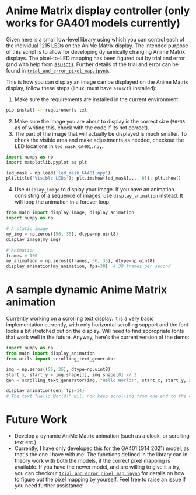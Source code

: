 # Anime Matrix display controller (only works for GA401 models currently)

Given here is a small low-level library using which you can control each of the individual 1215 LEDs on the AniMe Matrix display. The intended purpose of this script is to allow for developing dynamically changing Anime Matrix displays. The pixel-to-LED mapping has been figured out by trial and error (and with help from [asusctl](https://gitlab.com/asus-linux/asusctl/-/blob/main/rog-anime/src/image.rs)). Further details of the trial and error can be found in [`trial_and_error_pixel_map.ipynb`](trial_and_error_pixel_map.ipynb).

This is how you can display an image can be displayed on the Anime Matrix display, follow these steps (linux, must have `asusctl` installed):

1. Make sure the requirements are installed in the current environment.
```bash
pip install -r requirements.txt
```
2. Make sure the image you are about to display is the correct size (`56*35` as of writing this, check with the code if its not correct).
3. The part of the image that will actually be displayed is much smaller. To check the visible area and make adjustments as needed, checkout the LED locations in `led_mask_GA401.npy`.
```python
import numpy as np
import matplotlib.pyplot as plt

led_mask = np.load('led_mask_GA401.npy')
plt.title('Visible LEDs'); plt.imshow(led_mask[..., 0]); plt.show()
```

4. Use `display_image` to display your image. If you have an animation consisting of a sequence of images, use `display_animation` instead. It will loop the animation in a forever loop.
```python
from main import display_image, display_animation
import numpy as np

# A static image
my_img = np.zeros((56, 35), dtype=np.uint8)
display_image(my_img)

# Animation
frames = 100
my_animation = np.zeros((frames, 56, 35), dtype=np.uint8)
display_animation(my_animation, fps=30)  # 30 frames per second
```

# A sample dynamic Anime Matrix animation
Currently working on a scrolling text display. It is a very basic implementation currently, with only horizontal scrolling support and the font looks a bit stretched out on the display. Will need to find appropriate fonts that work well in the future. Anyway, here's the current version of the demo:

```python
import numpy as np
from main import display_animation
from utils import scrolling_text_generator

img = np.zeros((56, 35), dtype=np.uint8)
start_x, start_y = img.shape[1], img.shape[0] // 2
gen = scrolling_text_generator(img, "Hello World!", start_x, start_y, step_x=-1, fontScale=1, thickness=1)

display_animation(gen, fps=14)
# The text "Hello World!" will now keep scrolling from one end to the other in a loop till you press Ctrl + C and stop it
```

# Future Work

- Develop a dynamic AniMe Matrix animation (such as a clock, or scrolling text etc.)
- Currently, I have only developed this for the GA401 (G14 2021) model, as that's the one I have with me. The functions defined in the library can in theory work with both the models, if the correct pixel mapping is available. If you have the newer model, and are willing to give it a try, you can checkout [`trial_and_error_pixel_map.ipynb`](trial_and_error_pixel_map.ipynb) for details on how to figure out the pixel mapping by yourself. Feel free to raise an issue if you need further assistance!